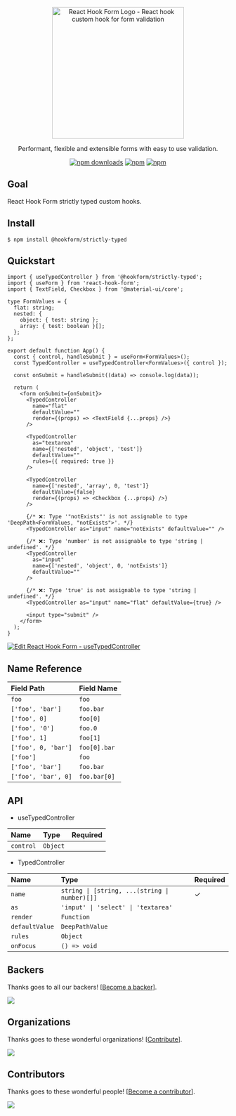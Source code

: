 <div align="center">
    <p align="center">
        <a href="https://react-hook-form.com" title="React Hook Form - Simple React forms validation">
            <img src="https://raw.githubusercontent.com/bluebill1049/react-hook-form/master/docs/logo.png" alt="React Hook Form Logo - React hook custom hook for form validation" width="300px" />
        </a>
    </p>
</div>

<p align="center">Performant, flexible and extensible forms with easy to use validation.</p>

<div align="center">

[![npm downloads](https://img.shields.io/npm/dm/@hookform/strictly-typed.svg?style=for-the-badge)](https://www.npmjs.com/package/@hookform/strictly-typed)
[![npm](https://img.shields.io/npm/dt/@hookform/strictly-typed.svg?style=for-the-badge)](https://www.npmjs.com/package/@hookform/strictly-typed)
[![npm](https://img.shields.io/bundlephobia/minzip/@hookform/strictly-typed?style=for-the-badge)](https://bundlephobia.com/result?p=@hookform/strictly-typed)

</div>

## Goal

React Hook Form strictly typed custom hooks.

## Install

```
$ npm install @hookform/strictly-typed
```

## Quickstart

```tsx
import { useTypedController } from '@hookform/strictly-typed';
import { useForm } from 'react-hook-form';
import { TextField, Checkbox } from '@material-ui/core';

type FormValues = {
  flat: string;
  nested: {
    object: { test: string };
    array: { test: boolean }[];
  };
};

export default function App() {
  const { control, handleSubmit } = useForm<FormValues>();
  const TypedController = useTypedController<FormValues>({ control });

  const onSubmit = handleSubmit((data) => console.log(data));

  return (
    <form onSubmit={onSubmit}>
      <TypedController
        name="flat"
        defaultValue=""
        render={(props) => <TextField {...props} />}
      />

      <TypedController
        as="textarea"
        name={['nested', 'object', 'test']}
        defaultValue=""
        rules={{ required: true }}
      />

      <TypedController
        name={['nested', 'array', 0, 'test']}
        defaultValue={false}
        render={(props) => <Checkbox {...props} />}
      />

      {/* ❌: Type '"notExists"' is not assignable to type 'DeepPath<FormValues, "notExists">'. */}
      <TypedController as="input" name="notExists" defaultValue="" />

      {/* ❌: Type 'number' is not assignable to type 'string | undefined'. */}
      <TypedController
        as="input"
        name={['nested', 'object', 0, 'notExists']}
        defaultValue=""
      />

      {/* ❌: Type 'true' is not assignable to type 'string | undefined'. */}
      <TypedController as="input" name="flat" defaultValue={true} />

      <input type="submit" />
    </form>
  );
}
```

[![Edit React Hook Form - useTypedController](https://codesandbox.io/static/img/play-codesandbox.svg)](https://codesandbox.io/s/react-hook-form-usetypedcontroller-23qv1?fontsize=14&hidenavigation=1&theme=dark)

## Name Reference

| Field Path          | Field Name   |
| :------------------ | :----------- |
| `foo`               | `foo`        |
| `['foo', 'bar']`    | `foo.bar`    |
| `['foo', 0]`        | `foo[0]`     |
| `['foo', '0']`      | `foo.0`      |
| `['foo', 1]`        | `foo[1]`     |
| `['foo', 0, 'bar']` | `foo[0].bar` |
| `['foo']`           | `foo`        |
| `['foo', 'bar']`    | `foo.bar`    |
| `['foo', 'bar', 0]` | `foo.bar[0]` |

## API

- useTypedController

| Name      | Type     | Required |
| :-------- | :------- | :------- |
| `control` | `Object` |          |

- TypedController

| Name           | Type                                          | Required |
| :------------- | :-------------------------------------------- | :------- |
| `name`         | `string \| [string, ...(string \| number)[]]` | ✓        |
| `as`           | `'input' \| 'select' \| 'textarea'`           |          |
| `render`       | `Function`                                    |          |
| `defaultValue` | `DeepPathValue`                               |          |
| `rules`        | `Object`                                      |          |
| `onFocus`      | `() => void`                                  |          |

## Backers

Thanks goes to all our backers! [[Become a backer](https://opencollective.com/react-hook-form#backer)].

<a href="https://opencollective.com/react-hook-form#backers">
    <img src="https://opencollective.com/react-hook-form/backers.svg?width=950" />
</a>

## Organizations

Thanks goes to these wonderful organizations! [[Contribute](https://opencollective.com/react-hook-form/contribute)].

<a href="https://github.com/react-hook-form/react-hook-form/graphs/contributors">
    <img src="https://opencollective.com/react-hook-form/organizations.svg?width=950" />
</a>

## Contributors

Thanks goes to these wonderful people! [[Become a contributor](CONTRIBUTING.md)].

<a href="https://github.com/react-hook-form/react-hook-form/graphs/contributors">
    <img src="https://opencollective.com/react-hook-form/contributors.svg?width=950" />
</a>
